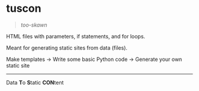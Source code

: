 # tuscon

> *too-skawn*

HTML files with parameters, if statements, and for loops.

Meant for generating static sites from data (files).

Make templates -> Write some basic Python code -> Generate your own static site

---

Data **T**o **S**tatic **CON**tent
